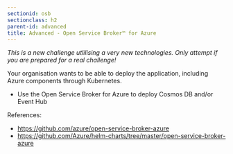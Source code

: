 ```yaml
---
sectionid: osb
sectionclass: h2
parent-id: advanced
title: Advanced - Open Service Broker™ for Azure
---
```

*This is a new challenge utlilising a very new technologies. Only attempt if you are prepared for a real challenge!*

Your organisation wants to be able to deploy the application, including Azure components through Kubernetes.
 
- Use the Open Service Broker for Azure to deploy Cosmos DB and/or Event Hub
 
References:
- <https://github.com/azure/open-service-broker-azure>
- <https://github.com/Azure/helm-charts/tree/master/open-service-broker-azure>
 
